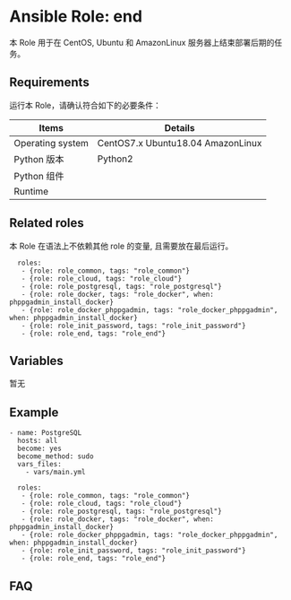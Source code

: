 Ansible Role: end
=========

本 Role 用于在 CentOS, Ubuntu 和 AmazonLinux 服务器上结束部署后期的任务。

## Requirements

运行本 Role，请确认符合如下的必要条件：

| **Items**      | **Details** |
| ------------------| ------------------|
| Operating system | CentOS7.x Ubuntu18.04 AmazonLinux|
| Python 版本 | Python2  |
| Python 组件 |    |
| Runtime |  |


## Related roles

本 Role 在语法上不依赖其他 role 的变量, 且需要放在最后运行。

```
  roles:
   - {role: role_common, tags: "role_common"}   
   - {role: role_cloud, tags: "role_cloud"}
   - {role: role_postgresql, tags: "role_postgresql"}
   - {role: role_docker, tags: "role_docker", when: phppgadmin_install_docker}
   - {role: role_docker_phppgadmin, tags: "role_docker_phppgadmin", when: phppgadmin_install_docker}
   - {role: role_init_password, tags: "role_init_password"}
   - {role: role_end, tags: "role_end"} 
```


## Variables

暂无

## Example

```
- name: PostgreSQL
  hosts: all
  become: yes
  become_method: sudo 
  vars_files:
    - vars/main.yml 

  roles:
   - {role: role_common, tags: "role_common"}   
   - {role: role_cloud, tags: "role_cloud"}
   - {role: role_postgresql, tags: "role_postgresql"}
   - {role: role_docker, tags: "role_docker", when: phppgadmin_install_docker}
   - {role: role_docker_phppgadmin, tags: "role_docker_phppgadmin", when: phppgadmin_install_docker}
   - {role: role_init_password, tags: "role_init_password"}
   - {role: role_end, tags: "role_end"}
```

## FAQ


